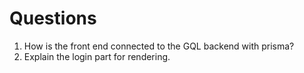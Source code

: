 # Questions

1. How is the front end connected to the GQL backend with prisma?
2. Explain the login part for rendering.
